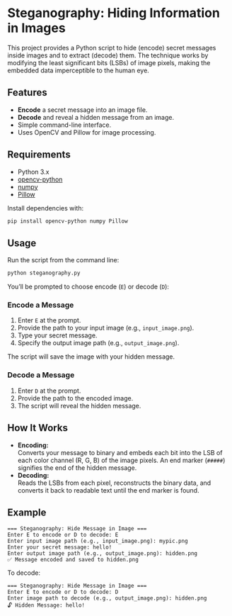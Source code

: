 # Steganography: Hiding Information in Images

This project provides a Python script to hide (encode) secret messages inside images and to extract (decode) them. The technique works by modifying the least significant bits (LSBs) of image pixels, making the embedded data imperceptible to the human eye.

## Features

- **Encode** a secret message into an image file.
- **Decode** and reveal a hidden message from an image.
- Simple command-line interface.
- Uses OpenCV and Pillow for image processing.

## Requirements

- Python 3.x
- [opencv-python](https://pypi.org/project/opencv-python/)
- [numpy](https://pypi.org/project/numpy/)
- [Pillow](https://pypi.org/project/Pillow/)

Install dependencies with:

```bash
pip install opencv-python numpy Pillow
```

## Usage

Run the script from the command line:

```bash
python steganography.py
```

You’ll be prompted to choose encode (`E`) or decode (`D`):

### Encode a Message

1. Enter `E` at the prompt.
2. Provide the path to your input image (e.g., `input_image.png`).
3. Type your secret message.
4. Specify the output image path (e.g., `output_image.png`).

The script will save the image with your hidden message.

### Decode a Message

1. Enter `D` at the prompt.
2. Provide the path to the encoded image.
3. The script will reveal the hidden message.

## How It Works

- **Encoding:**  
  Converts your message to binary and embeds each bit into the LSB of each color channel (R, G, B) of the image pixels. An end marker (`#####`) signifies the end of the hidden message.
- **Decoding:**  
  Reads the LSBs from each pixel, reconstructs the binary data, and converts it back to readable text until the end marker is found.

## Example

```text
=== Steganography: Hide Message in Image ===
Enter E to encode or D to decode: E
Enter input image path (e.g., input_image.png): mypic.png
Enter your secret message: hello!
Enter output image path (e.g., output_image.png): hidden.png
✅ Message encoded and saved to hidden.png
```

To decode:

```text
=== Steganography: Hide Message in Image ===
Enter E to encode or D to decode: D
Enter image path to decode (e.g., output_image.png): hidden.png
🔓 Hidden Message: hello!
```
